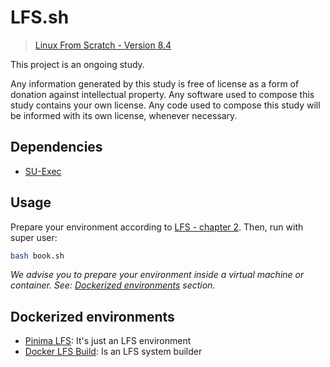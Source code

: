 # LFS.sh

> [Linux From Scratch - Version 8.4][lfs]


This project is an ongoing study.

Any information generated by this study is free of license as a form of donation
against intellectual property. Any software used to compose this study contains
your own license. Any code used to compose this study will be informed with its
own license, whenever necessary.


## Dependencies

- [SU-Exec][su-exec]


## Usage

Prepare your environment according to [LFS - chapter 2][lfs-ch2]. Then, run
with super user:

```sh
bash book.sh
```

_We advise you to prepare your environment inside a virtual machine or
container. See: [Dockerized environments](#dockerized-environments) section._


## Dockerized environments

- [Pinima LFS][pinima-lfs]: It's just an LFS environment
- [Docker LFS Build][docker-lfs-build]: Is an LFS system builder



[lfs]: http://www.linuxfromscratch.org/lfs/view/8.4/index.html
[lfs-ch2]: http://www.linuxfromscratch.org/lfs/view/8.4/chapter02/introduction.html
[su-exec]: https://github.com/ncopa/su-exec
[pinima-lfs]: https://github.com/iaguara/pinima/tree/master/lfs
[docker-lfs-build]: https://github.com/EvilFreelancer/docker-lfs-build

